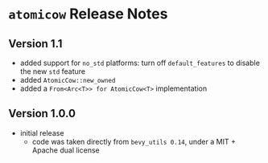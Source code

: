 # `atomicow` Release Notes

## Version 1.1

- added support for `no_std` platforms: turn off `default_features` to disable the new `std` feature
- added `AtomicCow::new_owned`
- added a `From<Arc<T>> for AtomicCow<T>` implementation

## Version 1.0.0

- initial release
  - code was taken directly from `bevy_utils 0.14`, under a MIT + Apache dual license

